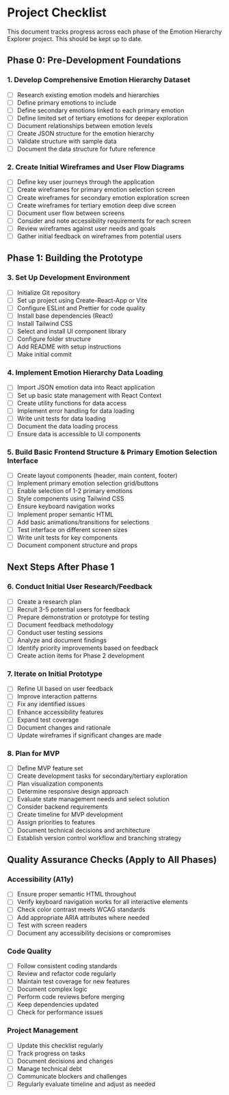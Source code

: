 # Project Checklist

This document tracks progress across each phase of the Emotion Hierarchy Explorer project. This should be kept up to date.

## Phase 0: Pre-Development Foundations

### 1. Develop Comprehensive Emotion Hierarchy Dataset
- [ ] Research existing emotion models and hierarchies
- [ ] Define primary emotions to include
- [ ] Define secondary emotions linked to each primary emotion
- [ ] Define limited set of tertiary emotions for deeper exploration
- [ ] Document relationships between emotion levels
- [ ] Create JSON structure for the emotion hierarchy
- [ ] Validate structure with sample data
- [ ] Document the data structure for future reference

### 2. Create Initial Wireframes and User Flow Diagrams
- [ ] Define key user journeys through the application
- [ ] Create wireframes for primary emotion selection screen
- [ ] Create wireframes for secondary emotion exploration screen
- [ ] Create wireframes for tertiary emotion deep dive screen
- [ ] Document user flow between screens
- [ ] Consider and note accessibility requirements for each screen
- [ ] Review wireframes against user needs and goals
- [ ] Gather initial feedback on wireframes from potential users

## Phase 1: Building the Prototype

### 3. Set Up Development Environment
- [ ] Initialize Git repository
- [ ] Set up project using Create-React-App or Vite
- [ ] Configure ESLint and Prettier for code quality
- [ ] Install base dependencies (React)
- [ ] Install Tailwind CSS
- [ ] Select and install UI component library
- [ ] Configure folder structure
- [ ] Add README with setup instructions
- [ ] Make initial commit

### 4. Implement Emotion Hierarchy Data Loading
- [ ] Import JSON emotion data into React application
- [ ] Set up basic state management with React Context
- [ ] Create utility functions for data access
- [ ] Implement error handling for data loading
- [ ] Write unit tests for data loading
- [ ] Document the data loading process
- [ ] Ensure data is accessible to UI components

### 5. Build Basic Frontend Structure & Primary Emotion Selection Interface
- [ ] Create layout components (header, main content, footer)
- [ ] Implement primary emotion selection grid/buttons
- [ ] Enable selection of 1-2 primary emotions
- [ ] Style components using Tailwind CSS
- [ ] Ensure keyboard navigation works
- [ ] Implement proper semantic HTML
- [ ] Add basic animations/transitions for selections
- [ ] Test interface on different screen sizes
- [ ] Write unit tests for key components
- [ ] Document component structure and props

## Next Steps After Phase 1

### 6. Conduct Initial User Research/Feedback
- [ ] Create a research plan
- [ ] Recruit 3-5 potential users for feedback
- [ ] Prepare demonstration or prototype for testing
- [ ] Document feedback methodology
- [ ] Conduct user testing sessions
- [ ] Analyze and document findings
- [ ] Identify priority improvements based on feedback
- [ ] Create action items for Phase 2 development

### 7. Iterate on Initial Prototype
- [ ] Refine UI based on user feedback
- [ ] Improve interaction patterns
- [ ] Fix any identified issues
- [ ] Enhance accessibility features
- [ ] Expand test coverage
- [ ] Document changes and rationale
- [ ] Update wireframes if significant changes are made

### 8. Plan for MVP
- [ ] Define MVP feature set
- [ ] Create development tasks for secondary/tertiary exploration
- [ ] Plan visualization components
- [ ] Determine responsive design approach
- [ ] Evaluate state management needs and select solution
- [ ] Consider backend requirements
- [ ] Create timeline for MVP development
- [ ] Assign priorities to features
- [ ] Document technical decisions and architecture
- [ ] Establish version control workflow and branching strategy

## Quality Assurance Checks (Apply to All Phases)

### Accessibility (A11y)
- [ ] Ensure proper semantic HTML throughout
- [ ] Verify keyboard navigation works for all interactive elements
- [ ] Check color contrast meets WCAG standards
- [ ] Add appropriate ARIA attributes where needed
- [ ] Test with screen readers
- [ ] Document any accessibility decisions or compromises

### Code Quality
- [ ] Follow consistent coding standards
- [ ] Review and refactor code regularly
- [ ] Maintain test coverage for new features
- [ ] Document complex logic
- [ ] Perform code reviews before merging
- [ ] Keep dependencies updated
- [ ] Check for performance issues

### Project Management
- [ ] Update this checklist regularly
- [ ] Track progress on tasks
- [ ] Document decisions and changes
- [ ] Manage technical debt
- [ ] Communicate blockers and challenges
- [ ] Regularly evaluate timeline and adjust as needed